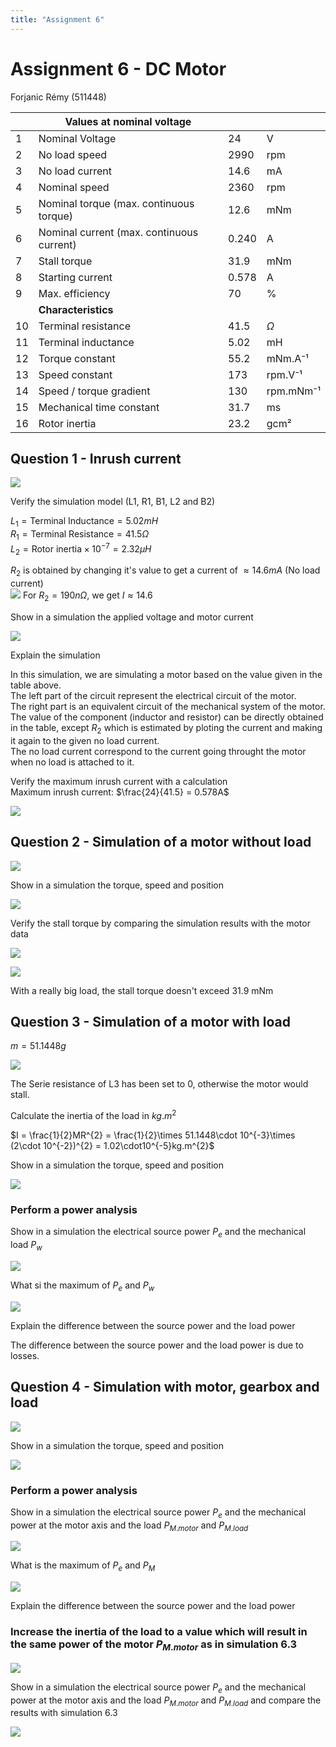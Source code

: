 ```yaml
---
title: "Assignment 6"
---
```


# Assignment 6 - DC Motor
Forjanic Rémy (511448)

|     | **Values at nominal voltage**                 |       |           |
| --- | ----------------------------------------- | ----- | --------- |
| 1   | Nominal Voltage                           | 24    | V         |
| 2   | No load speed                             | 2990  | rpm       |
| 3   | No load current                           | 14.6  | mA        |
| 4   | Nominal speed                             | 2360  | rpm       |
| 5   | Nominal torque (max. continuous torque)   | 12.6  | mNm       |
| 6   | Nominal current (max. continuous current) | 0.240 | A         |
| 7   | Stall torque                              | 31.9  | mNm       |
| 8   | Starting current                          | 0.578 | A         |
| 9   | Max. efficiency                           | 70    | %         |
|     | **Characteristics**                       |       |           |
| 10  | Terminal resistance                       | 41.5  | $\Omega$  |
| 11  | Terminal inductance                       | 5.02  | mH        |
| 12  | Torque constant                           | 55.2  | mNm.A⁻¹   |
| 13  | Speed constant                            | 173   | rpm.V⁻¹   |
| 14  | Speed / torque gradient                   | 130   | rpm.mNm⁻¹ |
| 15  | Mechanical time constant                  | 31.7  | ms        |
| 16  | Rotor inertia                             | 23.2  | gcm²          |

## Question 1 - Inrush current

![](Power%20Circuits/res/assignment6/6.1.circuit.png)

<span class="blue bold">Verify the simulation model (L1, R1, B1, L2 and B2)</span><br>

$L_{1} = \text{Terminal Inductance} = 5.02mH$<br>
$R_{1} = \text{Terminal Resistance} = 41.5\Omega$<br>
$L_{2} = \text{Rotor inertia} \times 10^{-7} = 2.32\mu H$<br>

$R_{2}$ is obtained by changing it's value to get a current of $\approx 14.6mA$ (No load current)<br>
![](Power%20Circuits/res/assignment6/6.1.1.png)
For $R_{2} = 190n\Omega$, we get $I \approx 14.6$

<span class="blue bold">Show in a simulation the applied voltage and motor current</span><br>

![](Power%20Circuits/res/assignment6/6.1.2.png)

<span class="blue bold">Explain the simulation</span><br>

In this simulation, we are simulating a motor based on the value given in the table above. <br>
The left part of the circuit represent the electrical circuit of the motor.<br>
The right part is an equivalent circuit of the mechanical  system of the motor.<br>
The value of the component (inductor and resistor) can be directly obtained in the table, except $R_{2}$ which is estimated by ploting the current and making it again to the given no load current.<br>
The no load current correspond to the current going throught the motor when no load is attached to it.<br>

<span class="blue bold">Verify the maximum inrush current with a calculation</span><br>
Maximum inrush current: $\frac{24}{41.5} = 0.578A$<br>

![](Power%20Circuits/res/assignment6/6.1.3.png)

## Question 2 - Simulation of a motor without load

![](Power%20Circuits/res/assignment6/6.2.circuit.png)

<span class="blue bold">Show in a simulation the torque, speed and position</span><br>

![](Power%20Circuits/res/assignment6/6.2.1.png)

<span class="blue bold">Verify the stall torque by comparing the simulation results with the motor data</span><br>

![](Power%20Circuits/res/assignment6/6.2.2.circuit.png)

![](Power%20Circuits/res/assignment6/6.2.2.png)

With a really big load, the stall torque doesn't exceed $31.9\text{ mNm}$<br>

## Question 3 - Simulation of a motor with load

$m = 51.1448g$<br>

![](Power%20Circuits/res/assignment6/6.3.circuit.png)

The Serie resistance of L3 has been set to 0, otherwise the motor would stall.

<span class="blue bold">Calculate the inertia of the load in $kg.m^{2}$</span><br>

$I = \frac{1}{2}MR^{2} = \frac{1}{2}\times 51.1448\cdot 10^{-3}\times (2\cdot 10^{-2})^{2} = 1.02\cdot10^{-5}kg.m^{2}$

<span class="blue bold">Show in a simulation the torque, speed and position</span><br>

![](Power%20Circuits/res/assignment6/6.3.1.png)

### Perform a power analysis

<span class="blue bold">Show in a simulation the electrical source power $P_{e}$ and the mechanical load $P_{w}$</span><br>

![](Power%20Circuits/res/assignment6/6.3.2.1.png)

<span class="blue bold">What si the maximum of $P_{e}$ and $P_{w}$</span><br>

![](Power%20Circuits/res/assignment6/6.3.2.2.png)

<span class="blue bold">Explain the difference between the source power and the load power</span><br>

The difference between the source power and the load power is due to losses.

## Question 4 - Simulation with motor, gearbox and load

![](Power%20Circuits/res/assignment6/6.4.circuit.png)

<span class="blue bold">Show in a simulation the torque, speed and position</span><br>

![](Power%20Circuits/res/assignment6/6.4.1.png)

### Perform a power analysis

<span class="blue bold">Show in a simulation the electrical source power $P_{e}$ and the mechanical power at the motor axis and the load $P_{M.motor}$ and $P_{M.load}$</span><br>

![](Power%20Circuits/res/assignment6/6.4.2.1.png)

<span class="blue bold">What is the maximum of $P_{e}$ and $P_{M}$</span><br>

![](Power%20Circuits/res/assignment6/6.4.2.2.png)

<span class="blue bold">Explain the difference between the source power and the load power</span><br>

### Increase the inertia of the load to a value which will result in the same power of the motor $P_{M.motor}$ as in simulation 6.3

![](Power%20Circuits/res/assignment6/6.4.3.circuit.png)

<span class="blue bold">Show in a simulation the electrical source power $P_{e}$ and the mechanical power at the motor axis and the load $P_{M.motor}$ and $P_{M.load}$ and compare the results with simulation 6.3</span><br>

![](Power%20Circuits/res/assignment6/6.4.3.1.png)